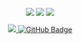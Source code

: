 <p align="center">
<a href = "https://www.linkedin.com/in/ahmad-saman-513087201/" target="_blank"><img src="https://img.icons8.com/fluent/48/000000/linkedin.png"/></a>
<a href = "https://twitter.com/ahmadweisi" target="_blank"><img src="https://img.icons8.com/fluent/48/000000/twitter.png"/></a>
<a href = "https://www.instagram.com/ahmadweisi/" target="_blank"><img src="https://img.icons8.com/fluent/48/000000/instagram-new.png"/></a>
</p>


<p align="center">
<a href="https://github.com/Meghna-DAS/github-profile-views-counter">
    <img src="https://komarev.com/ghpvc/?username=AhmadSaman">
</a>
<a href="https://github.com/AhmadSaman?tab=followers"><img src="https://img.shields.io/github/followers/AhmadSaman?label=Followers&style=social" alt="GitHub Badge"></a>
</p>


<p align="center">
<!--     <a href="https://github.com/SubhamRaoniar28/github-readme-streak-stats">
        <img title="🔥 Get streak stats for your profile at git.io/streak-stats" src="https://github-readme-streak-stats.herokuapp.com/?user=AhmadSaman&theme=black-ice&hide_border=true&stroke=0000&background=060A0CD0"/> -->
        

        

